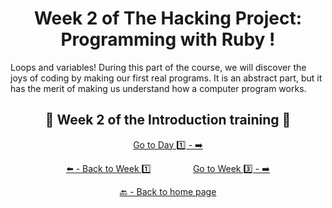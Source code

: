 <h1 align="center">Week 2 of The Hacking Project: Programming with Ruby !</h1>

Loops and variables! During this part of the course, we will discover the joys of coding by making our first real programs. It is an abstract part, but it has the merit of making us understand how a computer program works.

<h2 align="center">🎉 Week 2 of the Introduction training 🎉</h2>

<div align="center">
  
  [Go to Day 1️⃣ - ➡️](https://github.com/BenjaminCharmes/THP_Introduction/tree/main/Week_2/Day_1)


</div>

<div align="center">
  
  [⬅️ - Back to Week 1️⃣](https://github.com/BenjaminCharmes/THP_Introduction/tree/main/Week_1)
  &nbsp;&nbsp;&nbsp;&nbsp;&nbsp;&nbsp;&nbsp;&nbsp;&nbsp;&nbsp;&nbsp;&nbsp;&nbsp;&nbsp;&nbsp;
  [Go to Week 3️⃣ - ➡️](https://github.com/BenjaminCharmes/THP_Introduction/tree/main/Week_3)

</div>

<div align="center">

  [🔙 - Back to home page](https://github.com/BenjaminCharmes/THP_Introduction)

</div>
